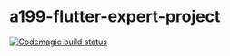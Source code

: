 # a199-flutter-expert-project
[![Codemagic build status](https://api.codemagic.io/apps/6190f21b629518d58a77b563/6190f21b629518d58a77b562/status_badge.svg)](https://codemagic.io/apps/6190f21b629518d58a77b563/6190f21b629518d58a77b562/latest_build)